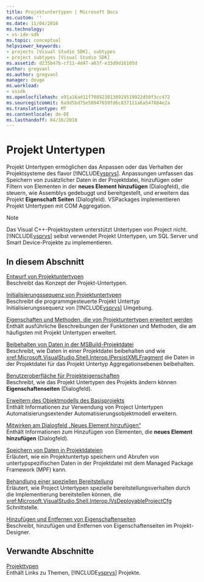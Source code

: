 ```yaml
---
title: Projektuntertypen | Microsoft Docs
ms.custom: ''
ms.date: 11/04/2016
ms.technology:
- vs-ide-sdk
ms.topic: conceptual
helpviewer_keywords:
- projects [Visual Studio SDK], subtypes
- project subtypes [Visual Studio SDK]
ms.assetid: d235b47b-cf11-4d47-a63f-e33d9d16105d
author: gregvanl
ms.author: gregvanl
manager: douge
ms.workload:
- vssdk
ms.openlocfilehash: e91a16ad11f7089230138919519922d58f3cc472
ms.sourcegitcommit: 6a9d5bd75e50947659fd6c837111a6a547884e2a
ms.translationtype: MT
ms.contentlocale: de-DE
ms.lasthandoff: 04/16/2018
---
```

# <a name="project-subtypes"></a>Projekt Untertypen
Projekt Untertypen ermöglichen das Anpassen oder das Verhalten der Projektsysteme des flavor [!INCLUDE[vsprvs](../../code-quality/includes/vsprvs_md.md)]. Anpassungen umfassen das Speichern von zusätzlicher Daten in der Projektdatei, hinzufügen oder Filtern von Elementen in der **neues Element hinzufügen** (Dialogfeld), die steuern, wie Assemblys gedebuggt und bereitgestellt, und erweitern das Projekt **Eigenschaft Seiten** (Dialogfeld). VSPackages implementieren Projekt Untertypen mit COM Aggregation.  
  
> [!NOTE]
>  Das Visual C++-Projektsystem unterstützt Untertypen von Project nicht. [!INCLUDE[vsprvs](../../code-quality/includes/vsprvs_md.md)] selbst verwendet Projekt Untertypen, um SQL Server und Smart Device-Projekte zu implementieren.  
  
## <a name="in-this-section"></a>In diesem Abschnitt  
 [Entwurf von Projektuntertypen](../../extensibility/internals/project-subtypes-design.md)  
 Beschreibt das Konzept der Projekt-Untertypen.  
  
 [Initialisierungssequenz von Projektuntertypen](../../extensibility/internals/initialization-sequence-of-project-subtypes.md)  
 Beschreibt die programmgesteuerte Projekt Untertyp Initialisierungssequenz von [!INCLUDE[vsprvs](../../code-quality/includes/vsprvs_md.md)] Umgebung.  
  
 [Eigenschaften und Methoden, die von Projektuntertypen erweitert werden](../../extensibility/internals/properties-and-methods-extended-by-project-subtypes.md)  
 Enthält ausführliche Beschreibungen der Funktionen und Methoden, die am häufigsten mit Projekt Untertypen erweitert.  
  
 [Beibehalten von Daten in der MSBuild-Projektdatei](../../extensibility/internals/persisting-data-in-the-msbuild-project-file.md)  
 Beschreibt, wie Daten in einer Projektdatei beibehalten und wie <xref:Microsoft.VisualStudio.Shell.Interop.IPersistXMLFragment> die Daten in der Projektdatei für das Projekt Untertyp Aggregationsebenen beibehalten.  
  
 [Benutzeroberfläche für Projekteigenschaften](../../extensibility/internals/project-property-user-interface.md)  
 Beschreibt, wie das Projekt Untertypen des Projekts ändern können **Eigenschaftenseiten** (Dialogfeld).  
  
 [Erweitern des Objektmodells des Basisprojekts](../../extensibility/internals/extending-the-object-model-of-the-base-project.md)  
 Enthält Informationen zur Verwendung von Project Untertypen Automatisierungsextender Automatisierungsobjektmodell erweitern.  
  
 [Mitwirken am Dialogfeld „Neues Element hinzufügen“](../../extensibility/internals/contributing-to-the-add-new-item-dialog-box.md)  
 Enthält Informationen zum Hinzufügen von Elementen, die **neues Element hinzufügen** (Dialogfeld).  
  
 [Speichern von Daten in Projektdateien](../../extensibility/saving-data-in-project-files.md)  
 Erläutert, wie ein Projektuntertyp speichern und Abrufen von untertypspezifischen Daten in der Projektdatei mit dem Managed Package Framework (MPF) kann.  
  
 [Behandlung einer speziellen Bereitstellung](../../extensibility/internals/handling-specialized-deployment.md)  
 Erläutert, wie Project Untertypen spezielle bereitstellungsverhalten durch die Implementierung bereitstellen können, die <xref:Microsoft.VisualStudio.Shell.Interop.IVsDeployableProjectCfg> Schnittstelle.  
  
 [Hinzufügen und Entfernen von Eigenschaftenseiten](../../extensibility/adding-and-removing-property-pages.md)  
 Beschreibt, hinzufügen und Entfernen von Eigenschaftenseiten im Projekt-Designer.  
  
## <a name="related-sections"></a>Verwandte Abschnitte  
 [Projekttypen](../../extensibility/internals/project-types.md)  
 Enthält Links zu Themen, [!INCLUDE[vsprvs](../../code-quality/includes/vsprvs_md.md)] Projekte.